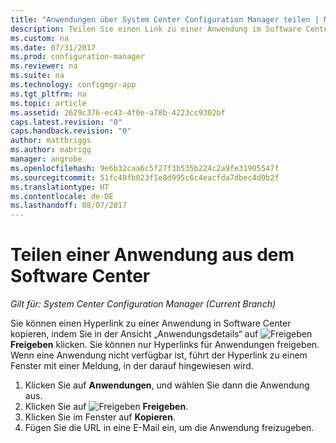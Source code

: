 ```yaml
---
title: "Anwendungen über System Center Configuration Manager teilen | Microsoft-Dokumentation"
description: Teilen Sie einen Link zu einer Anwendung im Software Center in System Center Configuration Manager.
ms.custom: na
ms.date: 07/31/2017
ms.prod: configuration-manager
ms.reviewer: na
ms.suite: na
ms.technology: configmgr-app
ms.tgt_pltfrm: na
ms.topic: article
ms.assetid: 2629c376-ec43-4f0e-a78b-4223cc9302bf
caps.latest.revision: "0"
caps.handback.revision: "0"
author: mattbriggs
ms.author: mabrigg
manager: angrobe
ms.openlocfilehash: 9e6b32caa6c5f27f3b535b224c2a9fe31905547f
ms.sourcegitcommit: 51fc48fb023f1e8d995c6c4eacfda7dbec4d0b2f
ms.translationtype: HT
ms.contentlocale: de-DE
ms.lasthandoff: 08/07/2017
---
```

# <a name="share-an-application-from-software-center"></a>Teilen einer Anwendung aus dem Software Center

*Gilt für: System Center Configuration Manager (Current Branch)* <!-- 1706 -->

Sie können einen Hyperlink zu einer Anwendung in Software Center kopieren, indem Sie in der Ansicht „Anwendungsdetails“ auf ![Freigeben](media/share15.png) **Freigeben** klicken. Sie können nur Hyperlinks für Anwendungen freigeben. Wenn eine Anwendung nicht verfügbar ist, führt der Hyperlink zu einem Fenster mit einer Meldung, in der darauf hingewiesen wird.

1. Klicken Sie auf **Anwendungen**, und wählen Sie dann die Anwendung aus.
2. Klicken Sie auf ![Freigeben](media/share15.png) **Freigeben**.
3. Klicken Sie im Fenster auf **Kopieren**.
4. Fügen Sie die URL in eine E-Mail ein, um die Anwendung freizugeben.